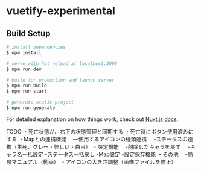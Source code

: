 # vuetify-experimental

## Build Setup

```bash
# install dependencies
$ npm install

# serve with hot reload at localhost:3000
$ npm run dev

# build for production and launch server
$ npm run build
$ npm run start

# generate static project
$ npm run generate
```

For detailed explanation on how things work, check out [Nuxt.js docs](https://nuxtjs.org).

TODO
・死亡状態が、右下の状態管理と同期する
・死亡時にボタン使用済みにする
・Mapとの連携機能
　―使用するアイコンの種類連携
　-ステータスの連携（生死、グレー・怪しい・白目）
・設定機能
　-削除したキャラを戻す
　-キャラ名一括設定
 -ステータス一括戻し
 -Map設定 
 -設定保存機能
・その他
　-簡易マニュアル（動画）
・アイコンの大きさ調整（画像ファイルを修正）